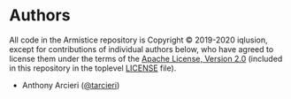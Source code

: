 # Authors

All code in the Armistice repository is Copyright © 2019-2020 iqlusion, except
for contributions of individual authors below, who have agreed to license them
under the terms of the [Apache License, Version 2.0]
(included in this repository in the toplevel [LICENSE] file).

[Apache License, Version 2.0]: https://www.apache.org/licenses/LICENSE-2.0
[LICENSE]: https://github.com/iqlusioninc/armistice/blob/develop/LICENSE

- Anthony Arcieri ([@tarcieri](https://github.com/tarcieri))

